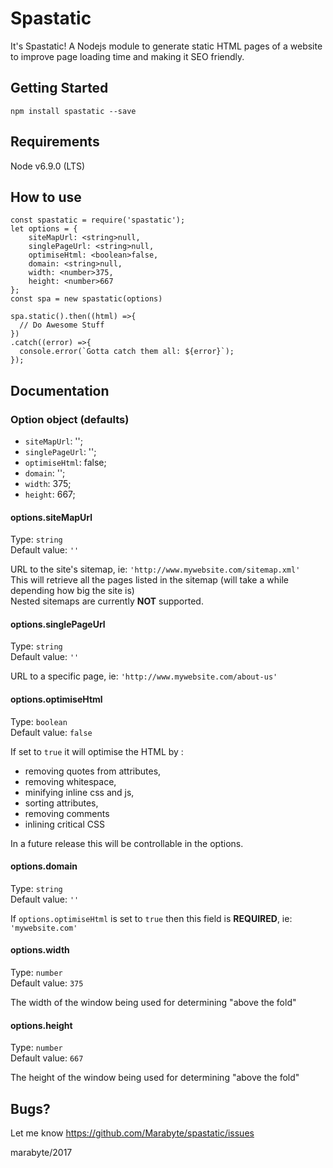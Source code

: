 # Spastatic
It's Spastatic! A Nodejs module to generate static HTML pages of a website to improve page loading time and making it SEO friendly.

## Getting Started
`npm install spastatic --save`

## Requirements
Node v6.9.0 (LTS)

## How to use

```
const spastatic = require('spastatic');
let options = {
    siteMapUrl: <string>null,
    singlePageUrl: <string>null,
    optimiseHtml: <boolean>false,
    domain: <string>null,
    width: <number>375,
    height: <number>667
};
const spa = new spastatic(options)

spa.static().then((html) =>{
  // Do Awesome Stuff
})
.catch((error) =>{
  console.error(`Gotta catch them all: ${error}`);
});
```
## Documentation

### Option object (defaults)

* `siteMapUrl`: '';
* `singlePageUrl`: '';
* `optimiseHtml`: false;
* `domain`: '';
* `width`:  375;
* `height`: 667;

#### options.siteMapUrl
Type: `string`  
Default value: `''`  

URL to the site's sitemap, ie: `'http://www.mywebsite.com/sitemap.xml'`  
This will retrieve all the pages listed in the sitemap (will take a while depending how big the site is)  
Nested sitemaps are currently **NOT** supported.


#### options.singlePageUrl
Type: `string`  
Default value: `''`  

URL to a specific page, ie: `'http://www.mywebsite.com/about-us'`

  
#### options.optimiseHtml
Type: `boolean`  
Default value: `false` 

If set to `true` it will optimise the HTML by : 
* removing quotes from attributes,
* removing whitespace,
* minifying inline css and js,
* sorting attributes,
* removing comments  
* inlining critical CSS

In a future release this will be controllable in the options.


#### options.domain
Type: `string`  
Default value: `''`  

If `options.optimiseHtml` is set to `true` then this field is **REQUIRED**, ie: `'mywebsite.com'`


#### options.width
Type: `number`  
Default value: `375` 

The width of the window being used for determining "above the fold"


#### options.height
Type: `number`  
Default value: `667` 

The height of the window being used for determining "above the fold"


## Bugs?

Let me know <https://github.com/Marabyte/spastatic/issues>





marabyte/2017